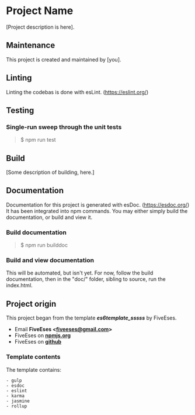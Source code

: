 # Project Name

[Project description is here].


## Maintenance

This project is created and maintained by [you].


## Linting

Linting the codebas is done with esLint. (https://eslint.org/)


## Testing

### Single-run sweep through the unit tests
> $ npm run test


## Build

[Some description of building, here.]


## Documentation

Documentation for this project is generated with esDoc. (https://esdoc.org/)  
It has been integrated into npm commands. You may either simply build the documentation, or build and view it.

### Build documentation
> $ npm run builddoc

### Build and view documentation

This will be automated, but isn't yet. For now, follow the build documentation, then in the "doc/" folder, sibling to source, run the index.html.


## Project origin
This project began from the template ***es6template_sssss*** by FiveEses.
* Email **FiveEses <<fiveeses@gmail.com>>**
* FiveEses on [**npmjs.org**](https://www.npmjs.com/~fiveeses)
* FiveEses on [**github**](https://github.com/fiveeses)

### Template contents
The template contains:

	- gulp
	- esdoc
	- eslint
	- karma
	- jasmine
	- rollup


